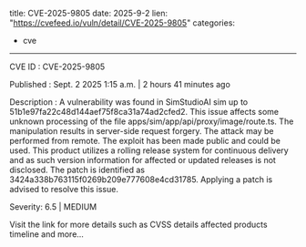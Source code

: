 
title: CVE-2025-9805
date: 2025-9-2
lien: "https://cvefeed.io/vuln/detail/CVE-2025-9805"
categories:
  - cve
---

CVE ID : CVE-2025-9805

Published :  Sept. 2
2025
1:15 a.m. | 2 hours
41 minutes ago

Description : A vulnerability was found in SimStudioAI sim up to 51b1e97fa22c48d144aef75f8ca31a74ad2cfed2. This issue affects some unknown processing of the file apps/sim/app/api/proxy/image/route.ts. The manipulation results in server-side request forgery. The attack may be performed from remote. The exploit has been made public and could be used. This product utilizes a rolling release system for continuous delivery
and as such
version information for affected or updated releases is not disclosed. The patch is identified as 3424a338b763115f0269b209e777608e4cd31785. Applying a patch is advised to resolve this issue.

Severity: 6.5 | MEDIUM

Visit the link for more details
such as CVSS details
affected products
timeline
and more...

